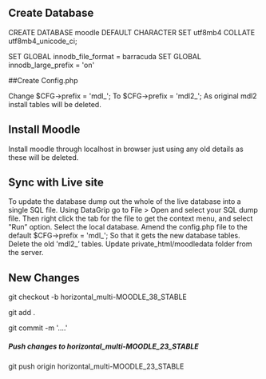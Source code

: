 ## Create Database

CREATE DATABASE moodle DEFAULT CHARACTER SET utf8mb4 COLLATE utf8mb4_unicode_ci;

SET GLOBAL innodb_file_format = barracuda
SET GLOBAL innodb_large_prefix = 'on'

##Create Config.php

Change $CFG->prefix    = 'mdl_';	 	To $CFG->prefix    = 'mdl2_';
As original mdl2 install tables will be deleted.

## Install Moodle

Install moodle through localhost in browser just using any old details as these will be deleted.

## Sync with Live site

To update the database dump out the whole of the live database into a single  SQL file.
Using DataGrip go to File > Open and select your SQL dump file. Then right click the tab for the file to get the context menu, and select "Run” option. Select the local database.
Amend the config.php file to the default $CFG->prefix = 'mdl_'; So that it gets the new database tables.
Delete the old 'mdl2_’ tables.
Update private_html/moodledata folder from the server.

## New Changes 

git checkout -b horizontal_multi-MOODLE_38_STABLE

git add .

git commit -m '....'

##### Push changes to horizontal_multi-MOODLE_23_STABLE
git push origin horizontal_multi-MOODLE_23_STABLE


